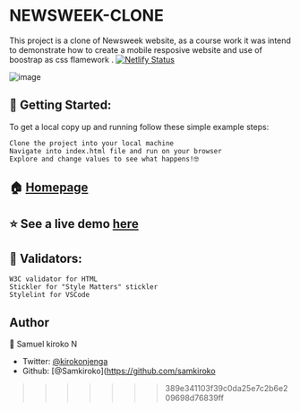 # NEWSWEEK-CLONE

This project is a clone of Newsweek website, as a course work it was intend to demonstrate how to create a mobile resposive website and use of boostrap as css flamework .
[![Netlify Status](https://api.netlify.com/api/v1/badges/9b7fce06-6028-4ae8-b6b0-12397858f87c/deploy-status)](https://app.netlify.com/sites/musing-nobel-c585a1/deploys)

![image](https://user-images.githubusercontent.com/43377799/72558976-d199ae80-38b4-11ea-97f2-37a49fc3724e.png)

## 🚀 Getting Started:

To get a local copy up and running follow these simple example steps:

    Clone the project into your local machine
    Navigate into index.html file and run on your browser
    Explore and change values to see what happens!🤓

## 🏠 [Homepage](https://github.com/Samkiroko/NEWSWEEK-CLONE)

## ⭐️ See a live demo [here](https://wonderful-easley-7e626b.netlify.com/)

## 🧐 Validators:

    W3C validator for HTML
    Stickler for "Style Matters" stickler
    Stylelint for VSCode

## Author

👤 Samuel kiroko N

- Twitter: [@kirokonjenga](https://twitter.com/kirokonjenga)
- Github: [@Samkiroko](https://github.com/samkiroko

> > > > > > > 389e341103f39c0da25e7c2b6e209698d76839ff
